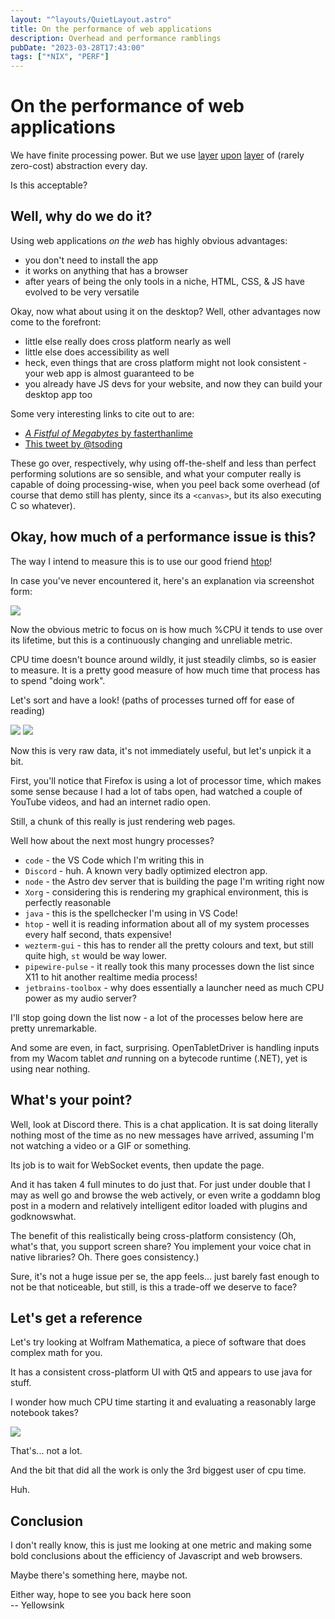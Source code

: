 ```yaml
---
layout: "^layouts/QuietLayout.astro"
title: On the performance of web applications
description: Overhead and performance ramblings
pubDate: "2023-03-28T17:43:00"
tags: ["*NIX", "PERF"]
---
```


# On the performance of web applications

We have finite processing power. But we use
[layer](https://react.dev/)
[upon](https://www.electronjs.org/)
[layer](https://v8.dev)
of (rarely zero-cost) abstraction every day.

Is this acceptable?

## Well, why do we do it?

Using web applications *on the web* has highly obvious advantages:
 - you don't need to install the app
 - it works on anything that has a browser
 - after years of being the only tools in a niche, HTML, CSS, & JS have evolved to be very versatile

Okay, now what about using it on the desktop? Well, other advantages now come to the forefront:
 - little else really does cross platform nearly as well
 - little else does accessibility as well
 - heck, even things that are cross platform might not look consistent - your web app is almost guaranteed to be
 - you already have JS devs for your website, and now they can build your desktop app too

Some very interesting links to cite out to are:
 - [*A Fistful of Megabytes* by fasterthanlime](https://www.youtube.com/watch?v=hnaGZHe8wws)
 - [This tweet by @tsoding](https://twitter.com/tsoding/status/1636036276687192068)

These go over, respectively, why using off-the-shelf and less than perfect performing solutions are so sensible,
and what your computer really is capable of doing processing-wise, when you peel back some overhead
(of course that demo still has plenty, since its a `<canvas>`, but its also executing C so whatever).

## Okay, how much of a performance issue is this?

The way I intend to measure this is to use our good friend [htop](https://htop.dev/)!

In case you've never encountered it, here's an explanation via screenshot form:

![](/sink/quiet_htop.png)

Now the obvious metric to focus on is how much %CPU it tends to use over its lifetime,
but this is a continuously changing and unreliable metric.

CPU time doesn't bounce around wildly, it just steadily climbs, so is easier to measure.
It is a pretty good measure of how much time that process has to spend "doing work".

Let's sort and have a look! (paths of processes turned off for ease of reading)

![](/sink/quiet_htop_sorted.png)
![](/sink/quiet_htop_sorted_2.png)

Now this is very raw data, it's not immediately useful, but let's unpick it a bit.

First, you'll notice that Firefox is using a lot of processor time, which makes some sense because I had a lot of tabs
open, had watched a couple of YouTube videos, and had an internet radio open.

Still, a chunk of this really is just rendering web pages.

Well how about the next most hungry processes?
 - `code` - the VS Code which I'm writing this in
 - `Discord` - huh. A known very badly optimized electron app.
 - `node` - the Astro dev server that is building the page I'm writing right now
 - `Xorg` - considering this is rendering my graphical environment, this is perfectly reasonable
 - `java` - this is the spellchecker I'm using in VS Code!
 - `htop` - well it is reading information about all of my system processes every half second, thats expensive!
 - `wezterm-gui` - this has to render all the pretty colours and text, but still quite high, `st` would be way lower.
 - `pipewire-pulse` - it really took this many processes down the list since X11 to hit another realtime media process!
 - `jetbrains-toolbox` - why does essentially a launcher need as much CPU power as my audio server?

I'll stop going down the list now - a lot of the processes below here are pretty unremarkable.

And some are even, in fact, surprising.
OpenTabletDriver is handling inputs from my Wacom tablet *and* running on a bytecode runtime (.NET),
yet is using near nothing.

## What's your point?

Well, look at Discord there. This is a chat application. It is sat doing literally nothing most of the time as no
new messages have arrived, assuming I'm not watching a video or a GIF or something.

Its job is to wait for WebSocket events, then update the page.

And it has taken 4 full minutes to do just that.
For just under double that I may as well go and browse the web actively,
or even write a goddamn blog post in a modern and relatively intelligent editor loaded with plugins and godknowswhat.

The benefit of this realistically being cross-platform consistency
(Oh, what's that, you support screen share? You implement your voice chat in native libraries?
Oh. There goes consistency.)

Sure, it's not a huge issue per se, the app feels... just barely fast enough to not be that noticeable,
but still, is this a trade-off we deserve to face?

## Let's get a reference

Let's try looking at Wolfram Mathematica, a piece of software that does complex math for you.

It has a consistent cross-platform UI with Qt5 and appears to use java for stuff.

I wonder how much CPU time starting it and evaluating a reasonably large notebook takes?

![](/sink/quiet_htop_math.png)

That's... not a lot.

And the bit that did all the work is only the 3rd biggest user of cpu time.

Huh.

## Conclusion

I don't really know, this is just me looking at one metric and making some bold conclusions about the efficiency
of Javascript and web browsers.

Maybe there's something here, maybe not.

Either way, hope to see you back here soon<br/>
 -- Yellowsink
